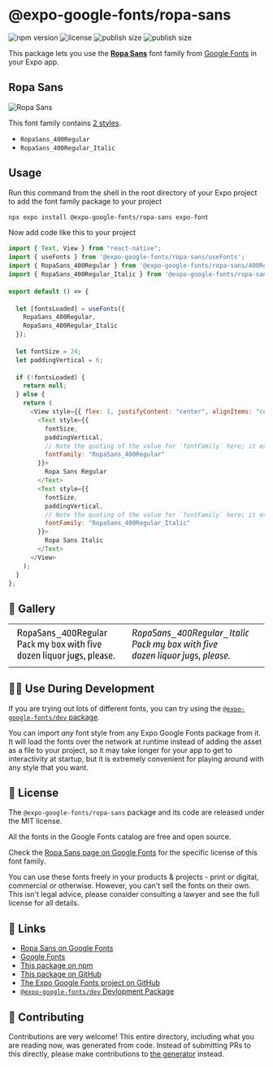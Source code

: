 # @expo-google-fonts/ropa-sans

![npm version](https://flat.badgen.net/npm/v/@expo-google-fonts/ropa-sans)
![license](https://flat.badgen.net/github/license/expo/google-fonts)
![publish size](https://flat.badgen.net/packagephobia/install/@expo-google-fonts/ropa-sans)
![publish size](https://flat.badgen.net/packagephobia/publish/@expo-google-fonts/ropa-sans)

This package lets you use the [**Ropa Sans**](https://fonts.google.com/specimen/Ropa+Sans) font family from [Google Fonts](https://fonts.google.com/) in your Expo app.

## Ropa Sans

![Ropa Sans](./font-family.png)

This font family contains [2 styles](#-gallery).

- `RopaSans_400Regular`
- `RopaSans_400Regular_Italic`

## Usage

Run this command from the shell in the root directory of your Expo project to add the font family package to your project

```sh
npx expo install @expo-google-fonts/ropa-sans expo-font
```

Now add code like this to your project

```js
import { Text, View } from "react-native";
import { useFonts } from '@expo-google-fonts/ropa-sans/useFonts';
import { RopaSans_400Regular } from '@expo-google-fonts/ropa-sans/400Regular';
import { RopaSans_400Regular_Italic } from '@expo-google-fonts/ropa-sans/400Regular_Italic';

export default () => {

  let [fontsLoaded] = useFonts({
    RopaSans_400Regular, 
    RopaSans_400Regular_Italic
  });

  let fontSize = 24;
  let paddingVertical = 6;

  if (!fontsLoaded) {
    return null;
  } else {
    return (
      <View style={{ flex: 1, justifyContent: "center", alignItems: "center" }}>
        <Text style={{
          fontSize,
          paddingVertical,
          // Note the quoting of the value for `fontFamily` here; it expects a string!
          fontFamily: "RopaSans_400Regular"
        }}>
          Ropa Sans Regular
        </Text>
        <Text style={{
          fontSize,
          paddingVertical,
          // Note the quoting of the value for `fontFamily` here; it expects a string!
          fontFamily: "RopaSans_400Regular_Italic"
        }}>
          Ropa Sans Italic
        </Text>
      </View>
    );
  }
};
```

## 🔡 Gallery


||||
|-|-|-|
|![RopaSans_400Regular](./400Regular/RopaSans_400Regular.ttf.png)|![RopaSans_400Regular_Italic](./400Regular_Italic/RopaSans_400Regular_Italic.ttf.png)|||


## 👩‍💻 Use During Development

If you are trying out lots of different fonts, you can try using the [`@expo-google-fonts/dev` package](https://github.com/expo/google-fonts/tree/master/font-packages/dev#readme).

You can import _any_ font style from any Expo Google Fonts package from it. It will load the fonts over the network at runtime instead of adding the asset as a file to your project, so it may take longer for your app to get to interactivity at startup, but it is extremely convenient for playing around with any style that you want.


## 📖 License

The `@expo-google-fonts/ropa-sans` package and its code are released under the MIT license.

All the fonts in the Google Fonts catalog are free and open source.

Check the [Ropa Sans page on Google Fonts](https://fonts.google.com/specimen/Ropa+Sans) for the specific license of this font family.

You can use these fonts freely in your products & projects - print or digital, commercial or otherwise. However, you can't sell the fonts on their own. This isn't legal advice, please consider consulting a lawyer and see the full license for all details.

## 🔗 Links

- [Ropa Sans on Google Fonts](https://fonts.google.com/specimen/Ropa+Sans)
- [Google Fonts](https://fonts.google.com/)
- [This package on npm](https://www.npmjs.com/package/@expo-google-fonts/ropa-sans)
- [This package on GitHub](https://github.com/expo/google-fonts/tree/master/font-packages/ropa-sans)
- [The Expo Google Fonts project on GitHub](https://github.com/expo/google-fonts)
- [`@expo-google-fonts/dev` Devlopment Package](https://github.com/expo/google-fonts/tree/master/font-packages/dev)

## 🤝 Contributing

Contributions are very welcome! This entire directory, including what you are reading now, was generated from code. Instead of submitting PRs to this directly, please make contributions to [the generator](https://github.com/expo/google-fonts/tree/master/packages/generator) instead.
